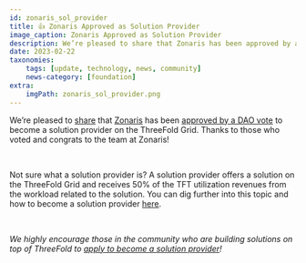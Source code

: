 ```yaml
---
id: zonaris_sol_provider
title: 👍 Zonaris Approved as Solution Provider
image_caption: Zonaris Approved as Solution Provider
description: We’re pleased to share that Zonaris has been approved by a DAO vote to become a solution provider on the ThreeFold Grid. 
date: 2023-02-22
taxonomies:
    tags: [update, technology, news, community]
    news-category: [foundation]
extra:
    imgPath: zonaris_sol_provider.png
---
```


We’re pleased to [share](https://forum.threefold.io/t/zonaris-approved-as-solution-provider/3802) that [Zonaris](https://www.zonaris.io/) has been [approved by a DAO vote](https://polkadot.js.org/apps/?rpc=wss%3A%2F%2Ftfchain.grid.tf#/explorer/query/0x1780fd8132fb862054f38386ea4a0147f8a17d2e6ccd342f579d67857b53fa13) to become a solution provider on the ThreeFold Grid. Thanks to those who voted and congrats to the team at Zonaris!

<br/>

Not sure what a solution provider is? A solution provider offers a solution on the ThreeFold Grid and receives 50% of the TFT utilization revenues from the workload related to the solution. You can dig further into this topic and how to become a solution provider [here](https://forum.threefold.io/t/threefold-solution-provider-and-sales-channel/3746).

<br/>

_We highly encourage those in the community who are building solutions on top of ThreeFold to [apply to become a solution provider](https://forum.threefold.io/c/dao/solution-provider-proposals/115)!_

